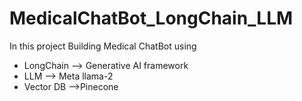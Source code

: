 # MedicalChatBot_LongChain_LLM
In this project Building Medical ChatBot using 
- LongChain --> Generative AI framework
- LLM --> Meta llama-2
- Vector DB -->Pinecone
